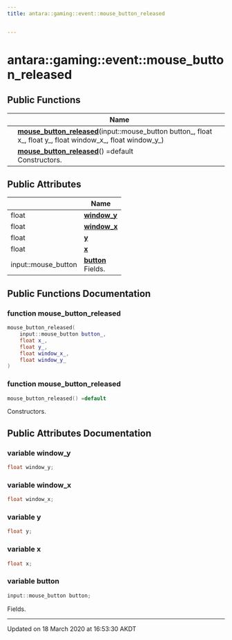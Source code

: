 ```yaml
---
title: antara::gaming::event::mouse_button_released


---
```


# antara::gaming::event::mouse_button_released















## Public Functions

|                | Name           |
| -------------- | -------------- |
|  | **[mouse_button_released](Classes/structantara_1_1gaming_1_1event_1_1mouse__button__released.md#function-mouse_button_released)**(input::mouse_button button_, float x_, float y_, float window_x_, float window_y_)  |
|  | **[mouse_button_released](Classes/structantara_1_1gaming_1_1event_1_1mouse__button__released.md#function-mouse_button_released)**() =default <br>Constructors.  |


## Public Attributes

|                | Name           |
| -------------- | -------------- |
| float | **[window_y](Classes/structantara_1_1gaming_1_1event_1_1mouse__button__released.md#variable-window_y)**  |
| float | **[window_x](Classes/structantara_1_1gaming_1_1event_1_1mouse__button__released.md#variable-window_x)**  |
| float | **[y](Classes/structantara_1_1gaming_1_1event_1_1mouse__button__released.md#variable-y)**  |
| float | **[x](Classes/structantara_1_1gaming_1_1event_1_1mouse__button__released.md#variable-x)**  |
| input::mouse_button | **[button](Classes/structantara_1_1gaming_1_1event_1_1mouse__button__released.md#variable-button)** <br>Fields.  |










## Public Functions Documentation

### function mouse_button_released

```cpp
mouse_button_released(
    input::mouse_button button_,
    float x_,
    float y_,
    float window_x_,
    float window_y_
)
```




























### function mouse_button_released

```cpp
mouse_button_released() =default
```

Constructors. 





























## Public Attributes Documentation

### variable window_y

```cpp
float window_y;
```




























### variable window_x

```cpp
float window_x;
```




























### variable y

```cpp
float y;
```




























### variable x

```cpp
float x;
```




























### variable button

```cpp
input::mouse_button button;
```

Fields. 































-------------------------------

Updated on 18 March 2020 at 16:53:30 AKDT